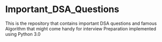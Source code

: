 # Important_DSA_Questions

This is the repository that contains important DSA questions and famous Algorithm that might come handy for interview Preparation
implemented using Python 3.0 
